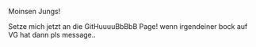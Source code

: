 Moinsen Jungs!

Setze mich jetzt an die GitHuuuuBbBbB Page!
wenn irgendeiner bock auf VG hat dann pls message..
